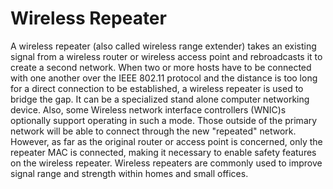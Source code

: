 # Wireless Repeater


A wireless repeater (also called wireless range extender) takes an
existing signal from a wireless router or wireless access point and
rebroadcasts it to create a second network. When two or more hosts have
to be connected with one another over the IEEE 802.11 protocol and the
distance is too long for a direct connection to be established, a
wireless repeater is used to bridge the gap. It can be a specialized
stand alone computer networking device. Also, some Wireless network
interface controllers (WNIC)s optionally support operating in such a
mode. Those outside of the primary network will be able to connect
through the new "repeated" network. However, as far as the original
router or access point is concerned, only the repeater MAC is connected,
making it necessary to enable safety features on the wireless repeater.
Wireless repeaters are commonly used to improve signal range and
strength within homes and small offices.

